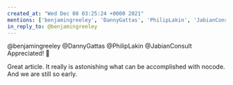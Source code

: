 ```yaml
---
created_at: "Wed Dec 08 03:25:24 +0000 2021"
mentions: ['benjamingreeley', 'DannyGattas', 'PhilipLakin', 'JabianConsult']
in_reply_to: @benjamingreeley
---
```


@benjamingreeley @DannyGattas @PhilipLakin @JabianConsult Appreciated! 🙏

Great article. It really is astonishing what can be accomplished with nocode. And we are still so early.
